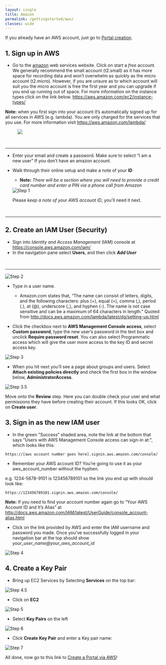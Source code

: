 ```yaml
---
layout: single
title: Amazon
permalink: /gettingstarted/aws/
classes: wide
---
```


If you already have an AWS account, just go to [Portal creation](http://ncar.github.io/chords/create.html).


## 1. Sign up in AWS
* Go to the <a href="https://aws.amazon.com/s/dm/optimization/server-side-test/free-tier/free_np/">amazon</a> web services website. Click on start a <em>free</em> account. We generally recommend the small account (t2.small) as it has more space for recording data and won’t overwhelm as quickly as the micro account (t2.micro). However, if you are unsure as to which account will suit you the micro account is free the first year and you can upgrade if you end up running out of space. For more information on the instance types click on the link below.
<a href=" https://aws.amazon.com/ec2/instance-types/ "> https://aws.amazon.com/ec2/instance-types/ </a>

**Note:** when you first sign into your account it’s automatically signed up for all services in AWS (e.g. lambda). You are only charged for the services that you use. For more information visit <a href=" https://aws.amazon.com/lambda/  "> https://aws.amazon.com/lambda/  </a>

<figure>
    <a href="{{ site.baseurl }}/assets/images/AWS_START.PNG"><img class="img-responsive" src="{{ site.baseurl }}/assets/images/AWS_START.PNG" ></a>
</figure>
<br>
<hr>

* Enter your email and create a password. Make sure to select “I am a new user” If you don’t have an amazon account.
* Walk through their online setup and make a note of your **ID**
  - **Note:** <em>There will be a section where you will need to provide a credit card number and enter a PIN via a phone call from Amazon</em>
  <img class="img-responsive" src="{{ site.baseurl }}/assets/images/AWS_Step1.PNG" alt="Step 1" />
  
  Please <em>keep a note of your AWS account ID</em>, you'll need it next.

<br>
<hr>
  
## 2. Create an IAM User (Security)
* Sign into <em> Identity and Access Management</em> (IAM) console at <a href="https://console.aws.amazon.com/iam/">https://console.aws.amazon.com/iam/</a>
* In the navigation pane select **Users**, and then click <em>**Add User**</em>
<br>
<hr>
<img class="img-responsive" src="{{ site.baseurl }}/assets/images/AWS_Step2.PNG" alt="Step 2" />


* Type in a user name.
  - Amazon.com states that, “The name can consist of letters, digits, and the following characters: plus (+), equal (=), comma (,), period (.), at (@), underscore (_), and hyphen (-). The name is not case sensitive and can be a maximum of 64 characters in length.” 
Quoted from http://docs.aws.amazon.com/lambda/latest/dg/setting-up.html

* Click the checkbox next to **AWS Management Console access**, select **Custom password**, type the new user’s password in the text box and unclick **Require password reset**. You can also select Programmatic access which will give the user more access to the key ID and secret access key.

<img class="img-responsive" src="{{ site.baseurl }}/assets/images/AWS_Step3.PNG" alt="Step 3" />

* When you hit next you’ll see a page about groups and users. Select **Attach existing policies directly** and check the first box in the window below, **AdministratorAccess**.

<img class="img-responsive" src="{{ site.baseurl }}/assets/images/AWS_Step3.5.PNG" alt="Step 3.5" />

Move onto the **Review** step. Here you can double check your user and what permissions they have before creating their account. If this looks OK, click on **Create user**.


## 3. Sign in as the new IAM user

* In the green "Success" shaded area, note the link at the bottom that says "Users with AWS Management Console access can sign-in at:", which looks like this:
````
https://[aws account number goes here].signin.aws.amazon.com/console/
````
 - Remember your AWS account ID? You’re going to use it as your aws_account_number without the hyphen. 
 
 e.g. 1234-5678-9101 is 123456789101 so the link you end up with should look like: 
 `````
 https://123456789101.signin.aws.amazon.com/console/
`````
**Note:** If you need to find your account number again go to “Your AWS Account ID and It’s Alias” at http://docs.aws.amazon.com/IAM/latest/UserGuide/console_account-alias.html

* Click on the link provided by AWS and enter the IAM username and password you made. Once you’ve successfully logged in your navigation bar at the top should show <em> your_user_name@your_aws_account_id </em>

<img class="img-responsive" src="{{ site.baseurl }}/assets/images/AWS_Step4.PNG" alt="Step 4" />

## 4. Create a Key Pair

* Bring up EC2 Services by Selecting **Services** on the top bar:

<img class="img-responsive" src="{{ site.baseurl }}/assets/images/AWS_Step4.5.PNG" alt="Step 4.5" />

* Click on **EC2**

<img class="img-responsive" src="{{ site.baseurl }}/assets/images/AWS_Step5.PNG" alt="Step 5" />
  
* Select **Key Pairs** on the left

<img class="img-responsive" src="{{ site.baseurl }}/assets/images/AWS_Step6.PNG" alt="Step 6" />

* Click **Create Key Pair** and enter a Key pair name:

<img class="img-responsive" src="{{ site.baseurl }}/assets/images/AWS_Step7.PNG" alt="Step 7" />

All done, now go to this link to [Create a Portal via AWS](http://ncar.github.io/chords/create.html)! <!--this needs changed to go to current website link-->
